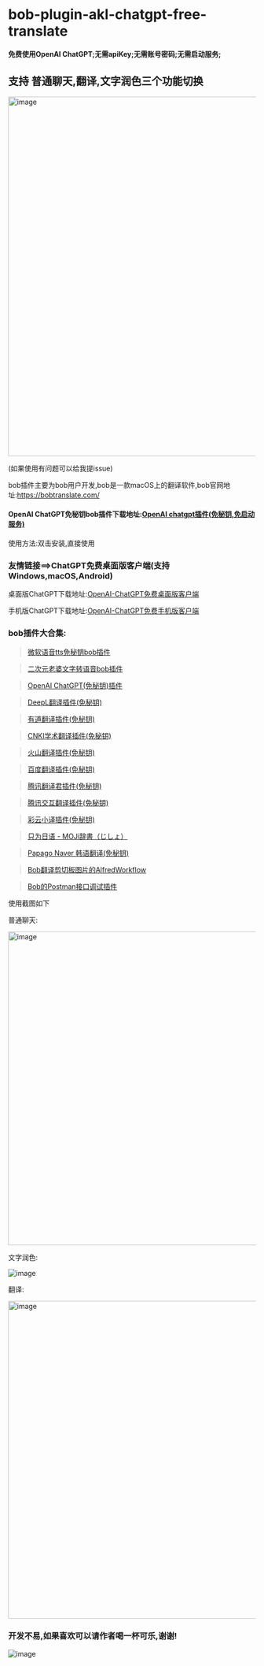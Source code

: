 # bob-plugin-akl-chatgpt-free-translate
**免费使用OpenAI ChatGPT;无需apiKey;无需账号密码;无需启动服务;**

## 支持 普通聊天,翻译,文字润色三个功能切换

<img width="730" alt="image" src="https://user-images.githubusercontent.com/84266551/226171072-bad6a24b-2979-418a-954e-a5aa2931ce90.png">



(如果使用有问题可以给我提issue)

bob插件主要为bob用户开发,bob是一款macOS上的翻译软件,bob官网地址:https://bobtranslate.com/

#### OpenAI ChatGPT免秘钥bob插件下载地址:[OpenAI chatgpt插件(免秘钥,免启动服务)](https://github.com/akl7777777/bob-plugin-akl-chatgpt-free-translate/releases/download/v0.1.9/bob-plugin-akl-chatgpt-free-translate_v0.1.9.bobplugin)

使用方法:双击安装,直接使用






### 友情链接==>ChatGPT免费桌面版客户端(支持Windows,macOS,Android)
桌面版ChatGPT下载地址:[OpenAI-ChatGPT免费桌面版客户端](https://github.com/akl7777777/free-chatgpt-client-pub)

手机版ChatGPT下载地址:[OpenAI-ChatGPT免费手机版客户端](https://github.com/akl7777777/free-chatgpt-client-mobile-pub)

### bob插件大合集:

>[微软语音tts免秘钥bob插件](https://github.com/akl7777777/bob-plugin-akl-microsoft-free-tts)

>[二次元老婆文字转语音bob插件](https://github.com/akl7777777/bob-plugin-akl-moe-tts)

>[OpenAI ChatGPT(免秘钥)插件](https://github.com/akl7777777/bob-plugin-akl-chatgpt-free-translate)

>[DeepL翻译插件(免秘钥)](https://github.com/akl7777777/bob-plugin-akl-deepl-free-translate)

>[有道翻译插件(免秘钥)](https://github.com/akl7777777/bob-plugin-akl-youdao-free-translate)

>[CNKI学术翻译插件(免秘钥)](https://github.com/akl7777777/bob-plugin-akl-cnki-free-translate)

>[火山翻译插件(免秘钥)](https://github.com/akl7777777/bob-plugin-akl-volcengine-free-translate)

>[百度翻译插件(免秘钥)](https://github.com/akl7777777/bob-plugin-akl-baidu-free-translate)

>[腾讯翻译君插件(免秘钥)](https://github.com/akl7777777/bob-plugin-akl-tencent-free-translate)

>[腾讯交互翻译插件(免秘钥)](https://github.com/akl7777777/bob-plugin-akl-transmart-free-translate)

>[彩云小译插件(免秘钥)](https://github.com/akl7777777/bob-plugin-akl-caiyunxiaoyi-free-translate)

>[只为日语 - MOJi辞書（じしょ）](https://github.com/akl7777777/bob-plugin-akl-mojidict-translate)

>[Papago Naver 韩语翻译(免秘钥)](https://github.com/akl7777777/bob-plugin-akl-papago-free-translate)

>[Bob翻译剪切板图片的AlfredWorkflow](https://github.com/akl7777777/BobTranslateClipboard)

>[Bob的Postman接口调试插件](https://github.com/akl7777777/bob-plugin-akl-postman)



使用截图如下

普通聊天:

<img width="637" alt="image" src="https://user-images.githubusercontent.com/84266551/223911685-497b0e1d-57e6-40b9-803b-547c7ad99cfa.png">

文字润色:

![image](https://user-images.githubusercontent.com/84266551/226171012-2822680a-e7f0-4d89-9766-61b8eefdbc69.png)

翻译:

<img width="645" alt="image" src="https://user-images.githubusercontent.com/84266551/226171211-d087b744-baa7-4728-b271-1e5052308d18.png">


### 开发不易,如果喜欢可以请作者喝一杯可乐,谢谢!


![image](https://user-images.githubusercontent.com/84266551/219829283-3ed1798e-aeed-4174-bbcb-f93bf3008817.png)
